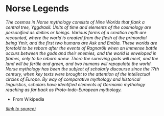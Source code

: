 # Norse Legends

*The cosmos in Norse mythology consists of Nine Worlds that flank a central tree, Yggdrasil. Units of time and elements of the cosmology are personified as deities or beings. Various forms of a creation myth are recounted, where the world is created from the flesh of the primordial being Ymir, and the first two humans are Ask and Embla. These worlds are foretold to be reborn after the events of Ragnarök when an immense battle occurs between the gods and their enemies, and the world is enveloped in flames, only to be reborn anew. There the surviving gods will meet, and the land will be fertile and green, and two humans will repopulate the world. Norse mythology has been the subject of scholarly discourse since the 17th century, when key texts were brought to the attention of the intellectual circles of Europe. By way of comparative mythology and historical linguistics, scholars have identified elements of Germanic mythology reaching as far back as Proto-Indo-European mythology.*   
- From Wikipedia

*[(link to source)](https://en.wikipedia.org/wiki/Norse_mythology)*

